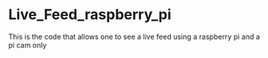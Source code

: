 # Live_Feed_raspberry_pi
This is the code that allows one to see a live feed using a raspberry pi and a pi cam only
